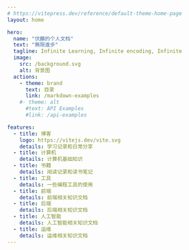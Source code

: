 ```yaml
---
# https://vitepress.dev/reference/default-theme-home-page
layout: home

hero:
  name: "伏麟的个人文档"
  text: "無限進步"
  tagline: Infinite Learning, Infinite encoding, Infinite 
  image:
    src: /background.svg
    alt: 背景图
  actions:
    - theme: brand
      text: 目录
      link: /markdown-examples
    #- theme: alt
      #text: API Examples
      #link: /api-examples

features:
  - title: 博客
    logo: https://vitejs.dev/vite.svg
    details: 学习记录和日常分享
  - title: 计算机
    details: 计算机基础知识
  - title: 书籍
    details: 阅读记录和读书笔记
  - title: 工具
    details: 一些编程工具的使用
  - title: 前端
    details: 前端相关知识文档
  - title: 后端
    details: 后端相关知识文档
  - title: 人工智能
    details: 人工智能相关知识文档
  - title: 运维
    details: 运维相关知识文档
---
```



